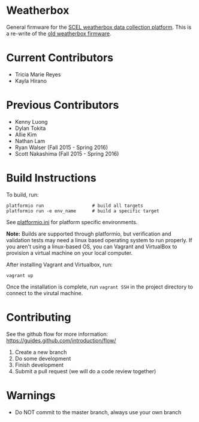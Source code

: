 # Weatherbox

General firmware for the [SCEL weatherbox data collection platform](https://wiki.scel-hawaii.org/doku.php?id=weatherbox:start).
This is a re-write of the [old weatherbox firmware](https://github.com/scel-hawaii/weatherbox-firmware-old).

# Current Contributors

* Tricia Marie Reyes
* Kayla Hirano

# Previous Contributors

* Kenny Luong
* Dylan Tokita
* Allie Kim
* Nathan Lam
* Ryan Walser (Fall 2015 - Spring 2016)
* Scott Nakashima (Fall 2015 - Spring 2016)

# Build Instructions

To build, run:

```
platformio run                  # build all targets
platformio run -e env_name      # build a specific target
```

See [platformio.ini](platformio.ini) for platform specific environments.

**Note:** Builds are supported through platformio, but verification and validation tests may need a
linux based operating system to run properly. If you aren't using a linux-based OS, you can
Vagrant and VirtualBox to provision a virtual machine on your local computer.

After installing Vagrant and Virtualbox, run:

```
vagrant up

```

Once the installation is complete, run `vagrant SSH` in the project directory to connect
to the virutal machine.



# Contributing

See the github flow for more information: https://guides.github.com/introduction/flow/

1. Create a new branch
2. Do some development
3. Finish development
4. Submit a pull request (we will do a code review together)

# Warnings

* Do NOT commit to the master branch, always use your own branch

